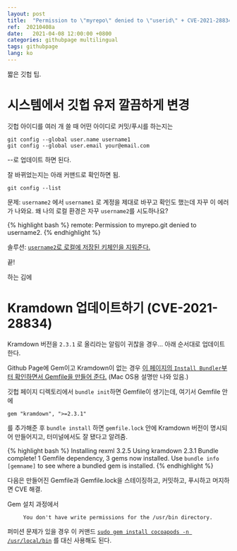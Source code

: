 ```yaml
---
layout: post
title:  "Permission to \"myrepo\" denied to \"userid\" + CVE-2021-28834" 
ref:  20210408a
date:   2021-04-08 12:00:00 +0800
categories: githubpage multilingual
tags: githubpage
lang: ko
---
```


짧은 깃헙 팁.

# 시스템에서 깃헙 유저 깔끔하게 변경

깃헙 아이디를 여러 개 쓸 때 어떤 아이디로 커밋/푸시를 하는지는

```
git config --global user.name username1
git config --global user.email your@email.com
```

--로 업데이트 하면 된다.

잘 바뀌었는지는 아래 커맨드로 확인하면 됨.

```
git config --list
```


문제: `username2` 에서 `username1` 로 계정을 제대로 바꾸고 확인도 했는데 자꾸 이 에러가 나와요. 왜 나의 로컬 환경은 자꾸 `username2`를 시도하나요?

{% highlight bash %}
remote: Permission to myrepo.git denied to username2.
{% endhighlight %}

솔루션: [`username2`로 로컬에 저장된 키체인을 지워준다.](https://superuser.com/questions/1064197/how-to-switch-git-user-at-terminal)

끝!

하는 김에 

# Kramdown 업데이트하기 (CVE-2021-28834)

Kramdown 버전을 `2.3.1` 로 올리라는 알림이 귀찮을 경우... 아래 순서대로 업데이트한다.

Github Page에 Gem이고 Kramdown이 없는 경우 [이 페이지의 `Install Bundler`부터 확인하면서 Gemfile을 만들어 준다.](https://idratherbewriting.com/documentation-theme-jekyll/mydoc_publishing_github_pages.html) (Mac OS용 설명만 나와 있음.)

깃헙 페이지 디렉토리에서 `bundle init`하면 Gemfile이 생기는데, 여기서 Gemfile 안에

```
gem "kramdown", ">=2.3.1"
```

를 추가해준 후 `bundle install` 하면 `gemfile.lock` 안에 Kramdown 버전이 명시되어 만들어지고, 터미널에서도 잘 됐다고 알려줌.

{% highlight bash %}
Installing rexml 3.2.5
Using kramdown 2.3.1
Bundle complete! 1 Gemfile dependency, 3 gems now installed.
Use `bundle info [gemname]` to see where a bundled gem is installed.
{% endhighlight %}

다음은 만들어진 Gemfile과 Gemfile.lock을 스테이징하고, 커밋하고, 푸시하고 머지하면 CVE 해결.

Gem 설치 과정에서 

```
     You don't have write permissions for the /usr/bin directory.
```

퍼미션 문제가 있을 경우 이 커맨드 [`sudo gem install cocoapods -n /usr/local/bin`](https://stackoverflow.com/questions/2893889/how-do-i-fix-the-you-dont-have-write-permissions-into-the-usr-bin-directory) 를 대신 사용해도 된다.
